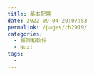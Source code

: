 ```yaml
---
title: 基本配置
date: 2022-09-04 20:07:53
permalink: /pages/cb2919/
categories:
  - 框架和软件
  - Nuxt
tags:
  - 
---
```

